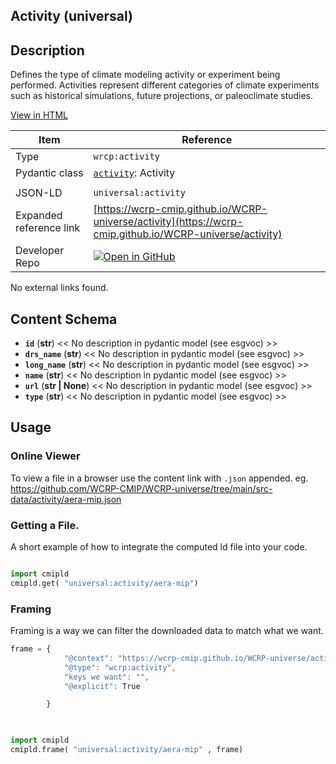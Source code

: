 

<section id="description">

# Activity  (universal)



## Description
Defines the type of climate modeling activity or experiment being performed. Activities represent different categories of climate experiments such as historical simulations, future projections, or paleoclimate studies.

[View in HTML](https://wcrp-cmip.github.io/WCRP-universe/activity/activity)

</section>



<section id="info">


| Item | Reference |
| --- | --- |
| Type | `wrcp:activity` |
| Pydantic class | [`activity`](https://github.com/ESGF/esgf-vocab/blob/main/src/esgvoc/api/data_descriptors/activity.py): Activity |
| | |
| JSON-LD | `universal:activity` |
| Expanded reference link | [https://wcrp-cmip.github.io/WCRP-universe/activity](https://wcrp-cmip.github.io/WCRP-universe/activity) |
| Developer Repo | [![Open in GitHub](https://img.shields.io/badge/Open-GitHub-blue?logo=github&style=flat-square)](https://github.com/WCRP-CMIP/WCRP-universe/tree/main/src-data/activity) |


</section>
    No external links found. 
<section id="schema">

## Content Schema

- **`id`** (**str**) 
  << No description in pydantic model (see esgvoc) >>
- **`drs_name`** (**str**) 
  << No description in pydantic model (see esgvoc) >>
- **`long_name`** (**str**) 
  << No description in pydantic model (see esgvoc) >>
- **`name`** (**str**) 
  << No description in pydantic model (see esgvoc) >>
- **`url`** (**str | None**) 
  << No description in pydantic model (see esgvoc) >>
- **`type`** (**str**) 
  << No description in pydantic model (see esgvoc) >>





</section>   

<section id="usage">

## Usage

### Online Viewer 
To view a file in a browser use the content link with `.json` appended. 
eg. https://github.com/WCRP-CMIP/WCRP-universe/tree/main/src-data/activity/aera-mip.json

### Getting a File. 

A short example of how to integrate the computed ld file into your code. 

```python

import cmipld
cmipld.get( "universal:activity/aera-mip")

```

### Framing
Framing is a way we can filter the downloaded data to match what we want. 
```js
frame = {
            "@context": "https://wcrp-cmip.github.io/WCRP-universe/activity/_context_",
            "@type": "wcrp:activity",
            "keys we want": "",
            "@explicit": True

        }
        
```

```python

import cmipld
cmipld.frame( "universal:activity/aera-mip" , frame)

```
</section>

    